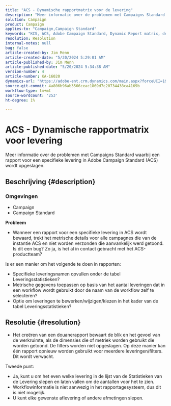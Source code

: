 ```yaml
---
title: "ACS - Dynamische rapportmatrix voor de levering"
description: "Meer informatie over de problemen met Campaigns Standard waarbij een rapport voor een specifieke levering in Adobe Campaign Standard (ACS) wordt opgeslagen."
solution: Campaign
product: Campaign
applies-to: "Campaign,Campaign Standard"
keywords: "KCS, ACS, Adobe Campaign Standard, Dynamic Report matrix, delivery, FAQ"
resolution: Resolution
internal-notes: null
bug: false
article-created-by: Jim Menn
article-created-date: "5/20/2024 5:29:01 AM"
article-published-by: Jim Menn
article-published-date: "5/20/2024 5:34:38 AM"
version-number: 4
article-number: KA-16020
dynamics-url: "https://adobe-ent.crm.dynamics.com/main.aspx?forceUCI=1&pagetype=entityrecord&etn=knowledgearticle&id=873affd7-6916-ef11-9f8a-6045bd006268"
source-git-commit: 4a806b96ab3566ceac1869d7c20734438ca4169b
workflow-type: tm+mt
source-wordcount: '253'
ht-degree: 1%

---
```


# ACS - Dynamische rapportmatrix voor levering


Meer informatie over de problemen met Campaigns Standard waarbij een rapport voor een specifieke levering in Adobe Campaign Standard (ACS) wordt opgeslagen.

## Beschrijving {#description}


### <b>Omgevingen</b>

- Campaign
- Campaign Standard




<b>Probleem</b>

- Wanneer een rapport voor een specifieke levering in ACS wordt bewaard, trekt het metrische details voor alle campagnes die van de instantie ACS en niet worden verzonden die aanvankelijk werd getoond. Is dit een bug? Zo ja, is het al in contact gebracht met het ACS-productteam?


Is er een manier om het volgende te doen in rapporten:

- Specifieke leveringsnamen opvullen onder de tabel Leveringsstatistieken?
- Metrische gegevens toepassen op basis van het aantal leveringen dat in een workflow wordt gebruikt door de naam van de workflow zelf te selecteren?
- Optie om leveringen te bewerken/wijzigen/kiezen in het kader van de tabel Leveringsstatistieken?





## Resolutie {#resolution}


- Het creëren van een douanerapport bewaart de blik en het gevoel van de werkruimte, als de dimensies die of metriek worden gebruikt die worden getoond. De filters worden niet opgeslagen. Op deze manier kan één rapport opnieuw worden gebruikt voor meerdere leveringen/filters. Dit wordt verwacht.


Tweede punt:



- Ja, kunt u om het even welke levering in de lijst van de Statistieken van de Levering slepen en laten vallen om de aantallen voor het te zien.
- Workflowinformatie is niet aanwezig in het rapportagesysteem, dus dit is niet mogelijk.
- U kunt elke gewenste aflevering of andere afmetingen slepen.


